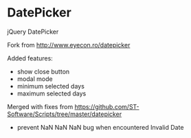 DatePicker
==========

jQuery DatePicker

Fork from http://www.eyecon.ro/datepicker

Added features:
- show close button
- modal mode
- minimum selected days
- maximum selected days
 
Merged with fixes from https://github.com/ST-Software/Scripts/tree/master/datepicker
- prevent NaN NaN NaN bug when encountered Invalid Date
